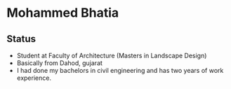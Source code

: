 # Mohammed Bhatia


## Status

* Student at Faculty of Architecture (Masters in Landscape Design)
* Basically from Dahod, gujarat
* I had done my bachelors in civil engineering and has two years of work experience.




